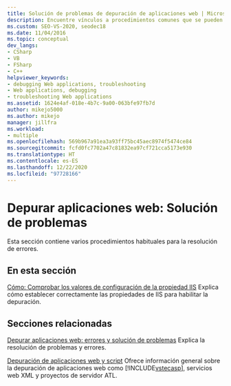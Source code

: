 ```yaml
---
title: Solución de problemas de depuración de aplicaciones web | Microsoft Docs
description: Encuentre vínculos a procedimientos comunes que se pueden usar para depurar y resolver errores en aplicaciones web.
ms.custom: SEO-VS-2020, seodec18
ms.date: 11/04/2016
ms.topic: conceptual
dev_langs:
- CSharp
- VB
- FSharp
- C++
helpviewer_keywords:
- debugging Web applications, troubleshooting
- Web applications, debugging
- troubleshooting Web applications
ms.assetid: 1624e4af-018e-4b7c-9a00-063bfe97fb7d
author: mikejo5000
ms.author: mikejo
manager: jillfra
ms.workload:
- multiple
ms.openlocfilehash: 569b967a91ea3a93ff75bc45aec8974f5474ce84
ms.sourcegitcommit: fcfd0fc7702a47c81832ea97cf721cca5173e930
ms.translationtype: HT
ms.contentlocale: es-ES
ms.lasthandoff: 12/22/2020
ms.locfileid: "97728166"
---
```

# <a name="debugging-web-applications-troubleshooting"></a>Depurar aplicaciones web: Solución de problemas
Esta sección contiene varios procedimientos habituales para la resolución de errores.

## <a name="in-this-section"></a>En esta sección
 [Cómo: Comprobar los valores de configuración de la propiedad IIS](../debugger/how-to-verify-iis-property-settings.md) Explica cómo establecer correctamente las propiedades de IIS para habilitar la depuración.

## <a name="related-sections"></a>Secciones relacionadas
 [Depurar aplicaciones web: errores y solución de problemas](../debugger/debugging-web-applications-errors-and-troubleshooting.md) Explica la resolución de problemas y errores.

 [Depuración de aplicaciones web y script](how-to-enable-debugging-for-aspnet-applications.md) Ofrece información general sobre la depuración de aplicaciones web como [!INCLUDE[vstecasp](../code-quality/includes/vstecasp_md.md)], servicios web XML y proyectos de servidor ATL.